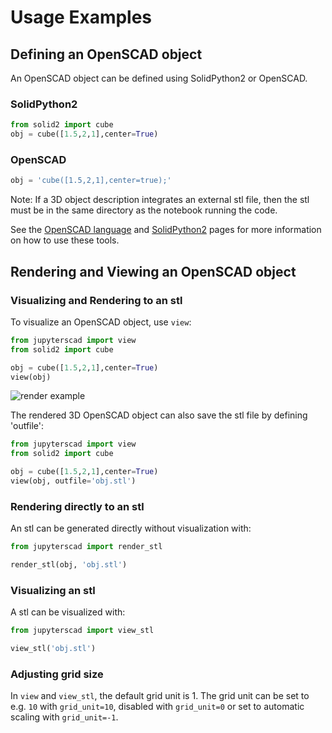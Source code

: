 # Usage Examples

## Defining an OpenSCAD object

An OpenSCAD object can be defined using SolidPython2 or OpenSCAD.

### SolidPython2
```python
from solid2 import cube
obj = cube([1.5,2,1],center=True)
```

### OpenSCAD
```python
obj = 'cube([1.5,2,1],center=true);'
```

Note: If a 3D object description integrates an external stl file, then the stl must be in the same directory as the notebook running the code.

See the [OpenSCAD language](https://en.wikibooks.org/wiki/OpenSCAD_User_Manual#The_OpenSCAD_Language_Reference) and [SolidPython2](https://github.com/jeff-dh/SolidPython) pages for more information on how to use these tools.

## Rendering and Viewing an OpenSCAD object

### Visualizing and Rendering to an stl

To visualize an OpenSCAD object, use `view`:

```python
from jupyterscad import view
from solid2 import cube

obj = cube([1.5,2,1],center=True)
view(obj)
```
![render example](https://github.com/jreiberkyle/jupyterscad/blob/main/images/render_cube.png?raw=True)

The rendered 3D OpenSCAD object can also save the stl file by defining 'outfile':

```python
from jupyterscad import view
from solid2 import cube

obj = cube([1.5,2,1],center=True)
view(obj, outfile='obj.stl')
```

### Rendering directly to an stl

An stl can be generated directly without visualization with:

```python
from jupyterscad import render_stl

render_stl(obj, 'obj.stl')
```
### Visualizing an stl

A stl can be visualized with:

```python
from jupyterscad import view_stl

view_stl('obj.stl')
```

### Adjusting grid size

In `view` and `view_stl`, the default grid unit is 1. The grid unit can
be set to e.g. `10` with `grid_unit=10`, disabled with `grid_unit=0` or set to
automatic scaling with `grid_unit=-1`.
